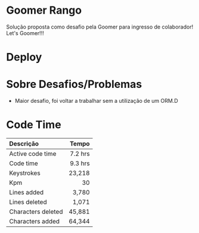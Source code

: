 # Goomer Rango
Solução proposta como desafio pela Goomer para ingresso de colaborador! Let's Goomer!!!

# Deploy


# Sobre Desafios/Problemas 
- Maior desafio, foi voltar a trabalhar sem a utilização de um ORM.D

# Code Time
| Descrição          | Tempo   |
| :----------------  |  -----: |
|Active code time    |  7.2 hrs|
|Code time           |  9.3 hrs|
|Keystrokes          |   23,218|
|Kpm                 |       30|
|Lines added         |    3,780|
|Lines deleted       |    1,071|
|Characters deleted  |   45,881|
|Characters added    |   64,344|

